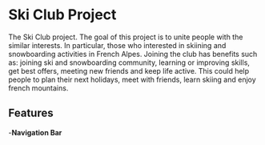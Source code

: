 # Ski Club Project
The Ski Club project. The goal of this project is to unite people with the similar interests. In particular, those who interested in skiining and snowboarding activities in French Alpes.
Joining the club has benefits such as: joining ski and snowboarding community, learning or improving skills, get best offers, meeting new friends and keep life active. This could help people to plan their next holidays, meet with friends, learn skiing and enjoy french mountains.

## Features

-__Navigation Bar__